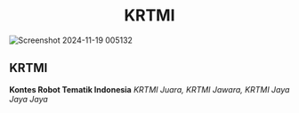 <h1 align="center">KRTMI</h1>

![Screenshot 2024-11-19 005132](https://github.com/user-attachments/assets/607da900-76cb-4e87-8e53-2717789acc5c)
## KRTMI
**Kontes Robot Tematik Indonesia**
_KRTMI Juara, KRTMI Jawara, KRTMI Jaya Jaya Jaya_
